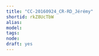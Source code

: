 ```yaml
---
title: "CC-20160924_CR-RD_Jérémy"
shortid: rkZ8UcTbW
alias: 
model: 
tags: 
node: 
draft: yes
--- 
```

 